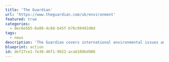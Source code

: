 ```yaml
---
title: 'The Guardian'
url: 'https://www.theguardian.com/uk/environment'
featured: true
categories:
  - 0ec6e5b5-0a80-4c8d-b45f-b78c99492d8d
tags:
  - news
description: 'The Guardian covers international environmental issues and climate change.'
blueprint: action
id: def27ce1-7e38-46f1-9922-aca6109bd986
---
```

